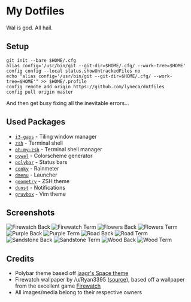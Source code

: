 # My Dotfiles

Wal is god. All hail.

## Setup
	git init --bare $HOME/.cfg
	alias config='/usr/bin/git --git-dir=$HOME/.cfg/ --work-tree=$HOME'
	config config --local status.showUntrackedFiles no
	echo "alias config='/usr/bin/git --git-dir=$HOME/.cfg/ --work-tree=$HOME'" >> $HOME/.profile
    config remote add origin https://github.com/lyneca/dotfiles
	config pull origin master

And then get busy fixing all the inevitable errors...

## Used Packages
- [`i3-gaps`](https://github.com/Airblader/i3) - Tiling window manager
- [`zsh`](https://zsh.org) - Terminal shell
- [`oh-my-zsh`](https://ohmyz.sh) - Terminal shell manager
- [`pywal`](https://github.com/dylanaraps/pywal) - Colorscheme generator
- [`polybar`](https://github.com/jaagr/polybar) - Status bars
- [`conky`](https://github.com/brndnmtthws/conky) - Rainmeter
- [`dmenu`](https://tools.suckless.org/dmenu/) - Launcher
- [`geometry`](https://github.com/geometry-zsh/geometry) - ZSH theme
- [`dunst`](https://github.com/dunst-project/dunst) - Notifications
- [`gruvbox`](https://github.com/morhetz/gruvbox) - Vim theme

## Screenshots

![Firewatch Back](firewatch_back.png)
![Firewatch Term](firewatch_term.png)
![Flowers Back](flowers_back.png)
![Flowers Term](flowers_term.png)
![Purple Back](purple_back.png)
![Purple Term](purple_term.png)
![Road Back](road_back.png)
![Road Term](road_term.png)
![Sandstone Back](sandstone_back.png)
![Sandstone Term](sandstone_term.png)
![Wood Back](wood_back.png)
![Wood Term](wood_term.png)

## Credits
- Polybar theme based off [jaagr's Space theme](https://github.com/jaagr/dots/tree/master/.local/etc/themer/themes/space)
- Firewatch wallpaper by /u/Ryan3395 ([source](https://redd.it/6dvpxc)), based off a wallpaper from the excellent game [Firewatch](http://www.firewatchgame.com/)
- All images/media belong to their respective owners
